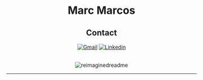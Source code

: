<div align="center">

# Marc Marcos

## Contact
<a href="mailto:marcmarcosmadruga@gmail.com"> ![Gmail](https://img.shields.io/badge/Gmail-D14836?style=for-the-badge&logo=gmail&logoColor=white)</a>
<a href="https://www.linkedin.com/in/marc-marcos-01510b226/">![Linkedin](https://img.shields.io/badge/LinkedIn-0077B5?style=for-the-badge&logo=linkedin&logoColor=white)</a>

<br>

<img src="https://myreadme.vercel.app/api/embed/marc-marcos?panels=userstatistics,toprepositories,toplanguages,commitgraph" alt="reimaginedreadme" />

---

 <div>